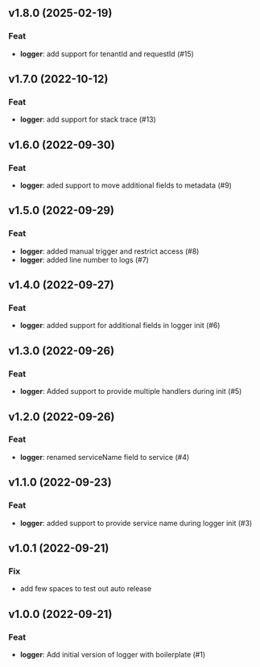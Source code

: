 ## v1.8.0 (2025-02-19)

### Feat

- **logger**: add support for tenantId and requestId (#15)

## v1.7.0 (2022-10-12)

### Feat

- **logger**: add support for stack trace (#13)

## v1.6.0 (2022-09-30)

### Feat

- **logger**: aded support to move additional fields to metadata (#9)

## v1.5.0 (2022-09-29)

### Feat

- **logger**: added manual trigger and restrict access (#8)
- **logger**: added line number to logs (#7)

## v1.4.0 (2022-09-27)

### Feat

- **logger**: added support for additional fields in logger init (#6)

## v1.3.0 (2022-09-26)

### Feat

- **logger**: Added support to provide multiple handlers during init (#5)

## v1.2.0 (2022-09-26)

### Feat

- **logger**: renamed serviceName field to service (#4)

## v1.1.0 (2022-09-23)

### Feat

- **logger**: added support to provide service name during logger init (#3)

## v1.0.1 (2022-09-21)

### Fix

- add few spaces to test out auto release

## v1.0.0 (2022-09-21)

### Feat

- **logger**: Add initial version of logger with boilerplate (#1)
